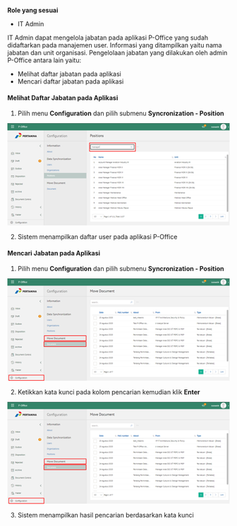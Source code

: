 **Role yang sesuai**

- IT Admin

IT Admin dapat mengelola jabatan pada aplikasi P-Office yang sudah didaftarkan pada manajemen user. Informasi yang ditampilkan yaitu nama jabatan dan unit organisasi. Pengelolaan jabatan yang dilakukan oleh admin P-Office antara lain yaitu:

- Melihat daftar jabatan pada aplikasi
- Mencari daftar jabatan pada aplikasi

#### **Melihat Daftar Jabatan pada Aplikasi**

1.    Pilih menu **Configuration** dan pilih submenu **Syncronization - Position**

![gambar](SC_Konfigurasi/KF11.png)

2.    Sistem menampilkan daftar user pada aplikasi P-Office


#### **Mencari Jabatan pada Aplikasi**

1.    Pilih menu **Configuration** dan pilih submenu **Syncronization - Position**

![gambar](SC_Konfigurasi/KF12.png)

2.    Ketikkan kata kunci pada kolom pencarian kemudian klik **Enter**

![gambar](SC_Konfigurasi/KF13.png)

3.    Sistem menampilkan hasil pencarian berdasarkan kata kunci
